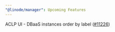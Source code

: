 ```yaml
---
"@linode/manager": Upcoming Features
---
```


ACLP UI - DBaaS instances order by label ([#11226](https://github.com/linode/manager/pull/11226))
